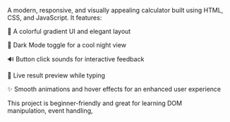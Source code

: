 A modern, responsive, and visually appealing calculator built using HTML, CSS, and JavaScript.
It features:

🎨 A colorful gradient UI and elegant layout

🌙 Dark Mode toggle for a cool night view

🔊 Button click sounds for interactive feedback

🧠 Live result preview while typing

✨ Smooth animations and hover effects for an enhanced user experience


This project is beginner-friendly and great for learning DOM manipulation, event handling,
